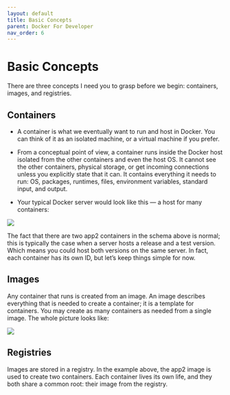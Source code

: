 ```yaml
---
layout: default
title: Basic Concepts
parent: Docker For Developer
nav_order: 6
---
```


# Basic Concepts

There are three concepts I need you to grasp before we begin: containers, images, and registries.


## Containers 

- A container is what we eventually want to run and host in Docker. You can
think of it as an isolated machine, or a virtual machine if you prefer.

- From a conceptual point of view, a container runs inside the Docker host isolated 
from the other containers and even the host OS. It cannot see the other containers, physical storage, or 
get incoming connections unless you explicitly state that it can. It contains everything it needs to run: OS, packages, 
runtimes, files, environment variables, standard input, and output.
- Your typical Docker server would look like this — a host for many containers:

![](https://raw.githubusercontent.com/sangam14/ContainerLabs/master/img/containers-simple.png)


The fact that there are two app2 containers in the schema above is normal; this is typically the case when a server hosts a 
release and a test version. Which means you could host both versions on the same server. 
In fact, each container has its own ID, but let’s keep things simple for now.


## Images 
Any container that runs is created from an image. An image describes everything that is needed to
create a container; it is a template for containers. You may create as many containers as needed from a single image.
The whole picture looks like:

![](https://raw.githubusercontent.com/sangam14/ContainerLabs/master/img/image-container.png)

## Registries 

Images are stored in a registry. In the example above, the app2 
image is used to create two containers. Each container lives its own life, and they both share a common root: their image from the registry.
